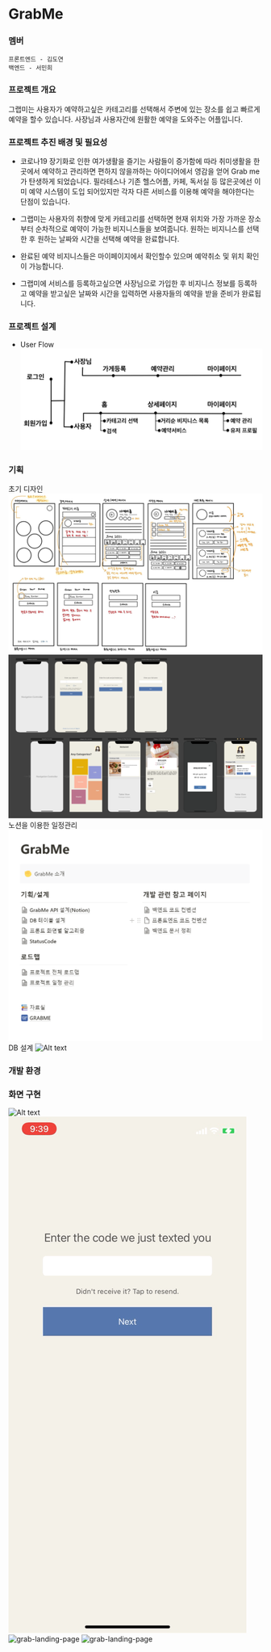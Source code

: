 # GrabMe
### 멤버
```
프론트엔드 - 김도연
백엔드 - 서민희
```
### 프로젝트 개요

그랩미는 사용자가 예약하고싶은 카테고리를 선택해서 주변에 있는 장소를 쉽고 빠르게 예약을 할수 있습니다.
사장님과 사용자간에 원활한 예약을 도와주는 어플입니다.

### 프로젝트 추진 배경 및 필요성

* 코로나19 장기화로 인한 여가생활을 즐기는 사람들이 증가함에 따라 취미생활을 한곳에서 예약하고 관리하면 편하지 않을까하는 아이디어에서 영감을 얻어 Grab me 가 탄생하게 되었습니다. 필라테스나 기존 헬스어플, 카페, 독서실 등 많은곳에선 이미 예약 시스템이 도입 되어있지만 각자 다른 서비스를 이용해 예약을 해야한다는 단점이 있습니다.    

* 그랩미는 사용자의 취향에 맞게 카테고리를 선택하면 현재 위치와 가장 가까운 장소부터 순차적으로 예약이 가능한 비지니스들을 보여줍니다. 원하는 비지니스를 선택한 후 원하는 날짜와 시간을 선택해 예약을 완료합니다. 

* 완료된 예약 비지니스들은 마이페이지에서 확인할수 있으며 예약취소 및 위치 확인이 가능합니다. 

* 그랩미에 서비스를 등록하고싶으면 사장님으로 가입한 후 비지니스 정보를 등록하고 예약을 받고싶은 날짜와 시간을 입력하면 사용자들의 예약을 받을 준비가 완료됩니다. 

### 프로젝트 설계
* User Flow
![Alt text](/etc/images/userFlow.png)

### 기획
초기 디자인
![Alt text](/etc/images/InitialDesign.png)
![Alt text](/etc/images/AppFlow.png)
노션을 이용한 일정관리
![Alt text](/etc/images/Notion.png)
DB 설계
![Alt text]("/etc/images/DB.png)
### 개발 환경


### 화면 구현
![Alt text](/etc/gif/001.GIFhttps://github.com/hwarak/GrabMe/blob/master/etc/gif/001.GIF)![Alt text](https://github.com/hwarak/GrabMe/blob/master/etc/gif/002.GIF)
![grab-landing-page](https://github.com/doyeon326/MyPersonalMovieTheater/blob/master/gif/firstPage.gif) ![grab-landing-page](https://github.com/doyeon326/MyPersonalMovieTheater/blob/master/gif/secondPage.gif)
